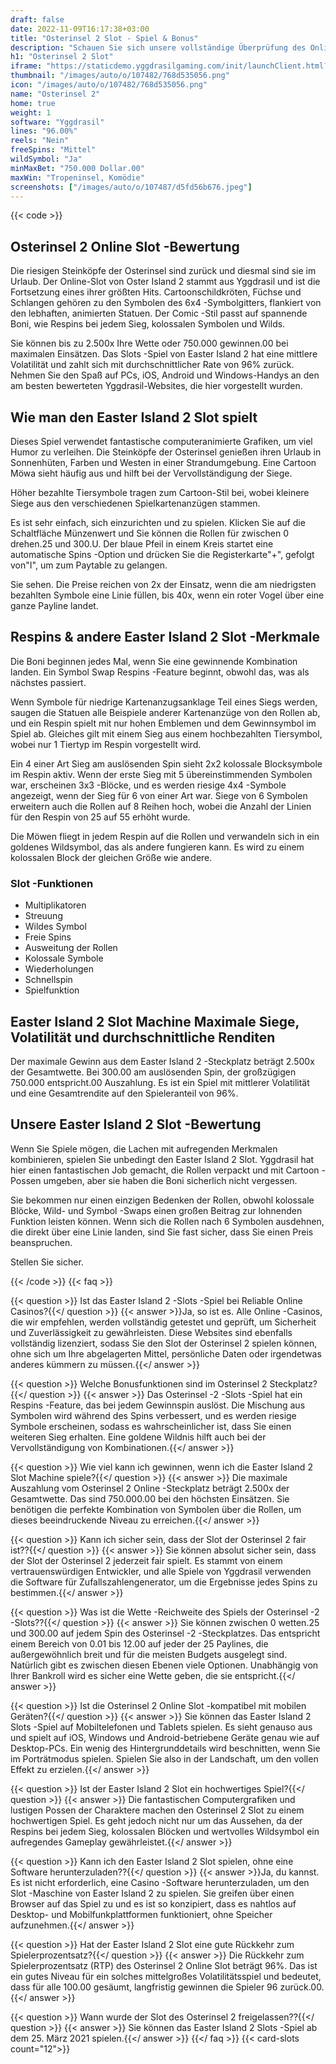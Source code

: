 ```yaml
---
draft: false
date: 2022-11-09T16:17:38+03:00
title: "Osterinsel 2 Slot - Spiel & Bonus"
description: "Schauen Sie sich unsere vollständige Überprüfung des Online Slot des Easter Island 2 an, um das Gameplay, die Boni, RTP und das Spielen mit den besten Casino -Angeboten zu entdecken."
h1: "Osterinsel 2 Slot"
iframe: "https://staticdemo.yggdrasilgaming.com/init/launchClient.html?gameid=7396&lang=en&currency=EUR&org=Demo&key=&fullscreen=yes"
thumbnail: "/images/auto/o/107482/768d535056.png"
icon: "/images/auto/o/107482/768d535056.png"
name: "Osterinsel 2"
home: true
weight: 1
software: "Yggdrasil"
lines: "96.00%"
reels: "Nein"
freeSpins: "Mittel"
wildSymbol: "Ja"
minMaxBet: "750.000 Dollar.00"
maxWin: "Tropeninsel, Komödie"
screenshots: ["/images/auto/o/107487/d5fd56b676.jpeg"]
---
```


{{< code >}}<h2>Osterinsel 2 Online Slot -Bewertung</h2><p>Die riesigen Steinköpfe der Osterinsel sind zurück und diesmal sind sie im Urlaub. Der Online-Slot von Oster Island 2 stammt aus Yggdrasil und ist die Fortsetzung eines ihrer größten Hits. Cartoonschildkröten, Füchse und Schlangen gehören zu den Symbolen des 6x4 -Symbolgitters, flankiert von den lebhaften, animierten Statuen. Der Comic -Stil passt auf spannende Boni, wie Respins bei jedem Sieg, kolossalen Symbolen und Wilds.</p><p>Sie können bis zu 2.500x Ihre Wette oder 750.000 gewinnen.00 bei maximalen Einsätzen. Das Slots -Spiel von Easter Island 2 hat eine mittlere Volatilität und zahlt sich mit durchschnittlicher Rate von 96% zurück. Nehmen Sie den Spaß auf PCs, iOS, Android und Windows-Handys an den am besten bewerteten Yggdrasil-Websites, die hier vorgestellt wurden.</p><h2>Wie man den Easter Island 2 Slot spielt</h2><p>Dieses Spiel verwendet fantastische computeranimierte Grafiken, um viel Humor zu verleihen. Die Steinköpfe der Osterinsel genießen ihren Urlaub in Sonnenhüten, Farben und Westen in einer Strandumgebung. Eine Cartoon Möwa sieht häufig aus und hilft bei der Vervollständigung der Siege.</p><p>Höher bezahlte Tiersymbole tragen zum Cartoon-Stil bei, wobei kleinere Siege aus den verschiedenen Spielkartenanzügen stammen.</p><p>Es ist sehr einfach, sich einzurichten und zu spielen. Klicken Sie auf die Schaltfläche Münzenwert und Sie können die Rollen für zwischen 0 drehen.25 und 300.U. Der blaue Pfeil in einem Kreis startet eine automatische Spins -Option und drücken Sie die Registerkarte"+", gefolgt von"I", um zum Paytable zu gelangen.</p><p>Sie sehen. Die Preise reichen von 2x der Einsatz, wenn die am niedrigsten bezahlten Symbole eine Linie füllen, bis 40x, wenn ein roter Vogel über eine ganze Payline landet.</p><h2>Respins & andere Easter Island 2 Slot -Merkmale</h2><p>Die Boni beginnen jedes Mal, wenn Sie eine gewinnende Kombination landen. Ein Symbol Swap Respins -Feature beginnt, obwohl das, was als nächstes passiert.</p><p>Wenn Symbole für niedrige Kartenanzugsanklage Teil eines Siegs werden, saugen die Statuen alle Beispiele anderer Kartenanzüge von den Rollen ab, und ein Respin spielt mit nur hohen Emblemen und dem Gewinnsymbol im Spiel ab. Gleiches gilt mit einem Sieg aus einem hochbezahlten Tiersymbol, wobei nur 1 Tiertyp im Respin vorgestellt wird.</p><p>Ein 4 einer Art Sieg am auslösenden Spin sieht 2x2 kolossale Blocksymbole im Respin aktiv. Wenn der erste Sieg mit 5 übereinstimmenden Symbolen war, erscheinen 3x3 -Blöcke, und es werden riesige 4x4 -Symbole angezeigt, wenn der Sieg für 6 von einer Art war. Siege von 6 Symbolen erweitern auch die Rollen auf 8 Reihen hoch, wobei die Anzahl der Linien für den Respin von 25 auf 55 erhöht wurde.</p><p>Die Möwen fliegt in jedem Respin auf die Rollen und verwandeln sich in ein goldenes Wildsymbol, das als andere fungieren kann. Es wird zu einem kolossalen Block der gleichen Größe wie andere.</p><h3>
Slot -Funktionen</h3><ul>
<li></span>
Multiplikatoren</li>
<li></span>
Streuung</li>
<li></span>
Wildes Symbol</li>
<li></span>
Freie Spins</li>
<li></span>
Ausweitung der Rollen</li>
<li></span>
Kolossale Symbole</li>
<li></span>
Wiederholungen</li>
<li></span>
Schnellspin</li>
<li></span>
Spielfunktion</li></ul><h2>Easter Island 2 Slot Machine Maximale Siege, Volatilität und durchschnittliche Renditen</h2><p>Der maximale Gewinn aus dem Easter Island 2 -Steckplatz beträgt 2.500x der Gesamtwette. Bei 300.00 am auslösenden Spin, der großzügigen 750.000 entspricht.00 Auszahlung. Es ist ein Spiel mit mittlerer Volatilität und eine Gesamtrendite auf den Spieleranteil von 96%.</p><h2>Unsere Easter Island 2 Slot -Bewertung</h2><p>Wenn Sie Spiele mögen, die Lachen mit aufregenden Merkmalen kombinieren, spielen Sie unbedingt den Easter Island 2 Slot. Yggdrasil hat hier einen fantastischen Job gemacht, die Rollen verpackt und mit Cartoon -Possen umgeben, aber sie haben die Boni sicherlich nicht vergessen.</p><p>Sie bekommen nur einen einzigen Bedenken der Rollen, obwohl kolossale Blöcke, Wild- und Symbol -Swaps einen großen Beitrag zur lohnenden Funktion leisten können. Wenn sich die Rollen nach 6 Symbolen ausdehnen, die direkt über eine Linie landen, sind Sie fast sicher, dass Sie einen Preis beanspruchen.</p><p>Stellen Sie sicher.</p>
{{< /code >}}
{{< faq >}}

{{< question >}} Ist das Easter Island 2 -Slots -Spiel bei Reliable Online Casinos?{{</ question >}}
{{< answer >}}Ja, so ist es. Alle Online -Casinos, die wir empfehlen, werden vollständig getestet und geprüft, um Sicherheit und Zuverlässigkeit zu gewährleisten. Diese Websites sind ebenfalls vollständig lizenziert, sodass Sie den Slot der Osterinsel 2 spielen können, ohne sich um Ihre abgelagerten Mittel, persönliche Daten oder irgendetwas anderes kümmern zu müssen.{{</ answer >}}

{{< question >}} Welche Bonusfunktionen sind im Osterinsel 2 Steckplatz?{{</ question >}}
{{< answer >}} Das Osterinsel -2 -Slots -Spiel hat ein Respins -Feature, das bei jedem Gewinnspin auslöst. Die Mischung aus Symbolen wird während des Spins verbessert, und es werden riesige Symbole erscheinen, sodass es wahrscheinlicher ist, dass Sie einen weiteren Sieg erhalten. Eine goldene Wildnis hilft auch bei der Vervollständigung von Kombinationen.{{</ answer >}}

{{< question >}} Wie viel kann ich gewinnen, wenn ich die Easter Island 2 Slot Machine spiele?{{</ question >}}
{{< answer >}} Die maximale Auszahlung vom Osterinsel 2 Online -Steckplatz beträgt 2.500x der Gesamtwette. Das sind 750.000.00 bei den höchsten Einsätzen. Sie benötigen die perfekte Kombination von Symbolen über die Rollen, um dieses beeindruckende Niveau zu erreichen.{{</ answer >}}

{{< question >}} Kann ich sicher sein, dass der Slot der Osterinsel 2 fair ist??{{</ question >}}
{{< answer >}} Sie können absolut sicher sein, dass der Slot der Osterinsel 2 jederzeit fair spielt. Es stammt von einem vertrauenswürdigen Entwickler, und alle Spiele von Yggdrasil verwenden die Software für Zufallszahlengenerator, um die Ergebnisse jedes Spins zu bestimmen.{{</ answer >}}

{{< question >}} Was ist die Wette -Reichweite des Spiels der Osterinsel -2 -Slots??{{</ question >}}
{{< answer >}} Sie können zwischen 0 wetten.25 und 300.00 auf jedem Spin des Osterinsel -2 -Steckplatzes. Das entspricht einem Bereich von 0.01 bis 12.00 auf jeder der 25 Paylines, die außergewöhnlich breit und für die meisten Budgets ausgelegt sind. Natürlich gibt es zwischen diesen Ebenen viele Optionen. Unabhängig von Ihrer Bankroll wird es sicher eine Wette geben, die sie entspricht.{{</ answer >}}

{{< question >}} Ist die Osterinsel 2 Online Slot -kompatibel mit mobilen Geräten?{{</ question >}}
{{< answer >}} Sie können das Easter Island 2 Slots -Spiel auf Mobiltelefonen und Tablets spielen. Es sieht genauso aus und spielt auf iOS, Windows und Android-betriebene Geräte genau wie auf Desktop-PCs. Ein wenig des Hintergrunddetails wird beschnitten, wenn Sie im Porträtmodus spielen. Spielen Sie also in der Landschaft, um den vollen Effekt zu erzielen.{{</ answer >}}

{{< question >}} Ist der Easter Island 2 Slot ein hochwertiges Spiel?{{</ question >}}
{{< answer >}} Die fantastischen Computergrafiken und lustigen Possen der Charaktere machen den Osterinsel 2 Slot zu einem hochwertigen Spiel. Es geht jedoch nicht nur um das Aussehen, da der Respins bei jedem Sieg, kolossalen Blöcken und wertvolles Wildsymbol ein aufregendes Gameplay gewährleistet.{{</ answer >}}

{{< question >}} Kann ich den Easter Island 2 Slot spielen, ohne eine Software herunterzuladen??{{</ question >}}
{{< answer >}}Ja, du kannst. Es ist nicht erforderlich, eine Casino -Software herunterzuladen, um den Slot -Maschine von Easter Island 2 zu spielen. Sie greifen über einen Browser auf das Spiel zu und es ist so konzipiert, dass es nahtlos auf Desktop- und Mobilfunkplattformen funktioniert, ohne Speicher aufzunehmen.{{</ answer >}}

{{< question >}} Hat der Easter Island 2 Slot eine gute Rückkehr zum Spielerprozentsatz?{{</ question >}}
{{< answer >}} Die Rückkehr zum Spielerprozentsatz (RTP) des Osterinsel 2 Online Slot beträgt 96%. Das ist ein gutes Niveau für ein solches mittelgroßes Volatilitätsspiel und bedeutet, dass für alle 100.00 gesäumt, langfristig gewinnen die Spieler 96 zurück.00.{{</ answer >}}

{{< question >}} Wann wurde der Slot des Osterinsel 2 freigelassen??{{</ question >}}
{{< answer >}} Sie können das Easter Island 2 Slots -Spiel ab dem 25. März 2021 spielen.{{</ answer >}}
{{</ faq >}}
{{< card-slots count="12">}}